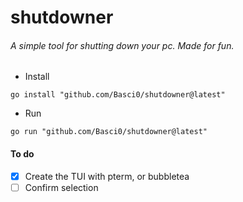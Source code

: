 # shutdowner

###### A simple tool for shutting down your pc. Made for fun.

- Install
```
go install "github.com/Basci0/shutdowner@latest"
```

- Run
```
go run "github.com/Basci0/shutdowner@latest"
```
#### To do 

- [x] Create the TUI with pterm, or bubbletea
- [ ] Confirm selection
